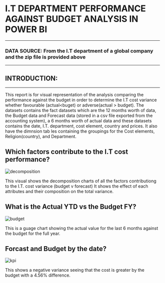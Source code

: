 # I.T DEPARTMENT PERFORMANCE AGAINST BUDGET ANALYSIS IN POWER BI
----
### DATA SOURCE: From the I.T department of a global company and the zip file is provided above
----
## INTRODUCTION:
-----
This report is for visual representation of the analysis comparing the performance against the budget in order to determine the I.T cost variance whether favourable (actual<buget) or adverse(actual > budget). The datasets contains the fact datasets which are the 12 months worth of data, the Budget data and Forecast data (stored in a csv file exported from the accounting system), a 6 months worth of actual data and these datasets contains the date, I.T. department, cost element, country and prices. It also have the dimnsion tab les containing the groupings for the Cost elements, Religion(country), and Department.

## Which factors contribute to the I.T cost performance?

![decomposition](https://user-images.githubusercontent.com/101579219/211145575-30c1a25c-aa06-42b1-87c2-be90ad7cc62a.jpg)

This visual shows the decomposition charts of all the factors contributiong to the  I.T. cost variance (budget v forecast) It shows the effect of each attributes and their composition on the total variance. 

## What is the Actual YTD vs the Budget FY?

![budget](https://user-images.githubusercontent.com/101579219/211146142-f0cbbf1f-da8b-4552-b8c5-f43a0e7d26c3.jpg)

This is a guage chart showing the actual value for the last  6 months against the budget for the full year.

## Forcast and Budget by the date?

![kpi](https://user-images.githubusercontent.com/101579219/211146834-2c99f4d0-d496-4759-9eaf-c89fee668182.jpg)

This shows a negative variance seeing that the cost is greater by the budget with a 4.56% difference.
